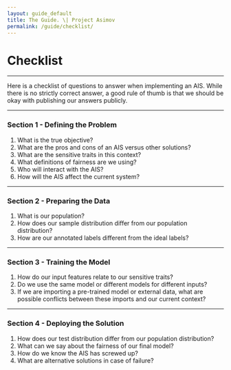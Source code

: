 ```yaml
---
layout: guide_default
title: The Guide. \| Project Asimov
permalink: /guide/checklist/
---
```


# Checklist

---

Here is a checklist of questions to answer when implementing an AIS. While there is no strictly correct answer, a good rule of thumb is that we should be okay with publishing our answers publicly.

---

### Section 1 - Defining the Problem

1. What is the true objective? <tidbit content="<br/>What is the larger objective and what sub-goal are we focusing on? For example, for recidivism prediction, the true objective might be to make the society a safer place. As part of that, we want to identify individuals who might be prone to reoffending and offer them additional help to reduce future crime. Note the many implicit assumpations here. We assume that our sub-goal contributes to our objective. We also assume that reoffending is something that can be reliably predicted."></tidbit>
2. What are the pros and cons of an AIS versus other solutions? <tidbit content="<br/>What are other possible solutions? How is the sub-goal being achieved now? What are the pros and cons of each solution? The main point here is to first weigh all the possible solutions instead of just implementing an AIS immediately. This boils down to the most important question of 'When is AI not the solution?' and being aware of the Solutionism Trap."></tidbit>
3. What are the sensitive traits in this context?
4. What definitions of fairness are we using?
5. Who will interact with the AIS?
6. How will the AIS affect the current system?

---

### Section 2 - Preparing the Data

1. What is our population?
2. How does our sample distribution differ from our population distribution?
3. How are our annotated labels different from the ideal labels?

---

### Section 3 - Training the Model

1. How do our input features relate to our sensitive traits?
2. Do we use the same model or different models for different inputs?
3. If we are importing a pre-trained model or external data, what are possible conflicts between these imports and our current context?

---

### Section 4 - Deploying the Solution

1. How does our test distribution differ from our population distribution?
2. What can we say about the fairness of our final model?
3. How do we know the AIS has screwed up? 
4. What are alternative solutions in case of failure?

<tofro prevtext="Sources of Bias" prevlink="../bias/sources/" nexttext="Tools" nextlink="../tools/"></tofro>